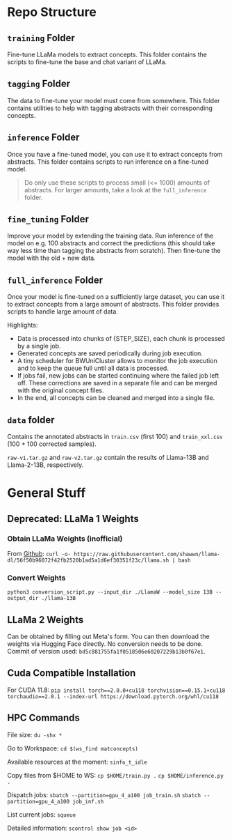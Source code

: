 # Repo Structure

## `training` Folder

Fine-tune LLaMa models to extract concepts. This folder contains the scripts to fine-tune the base and chat variant of LLaMa.

## `tagging` Folder

The data to fine-tune your model must come from somewhere. This folder contains utilities to help with tagging abstracts with their corresponding concepts.

## `inference` Folder

Once you have a fine-tuned model, you can use it to extract concepts from abstracts. This folder contains scripts to run inference on a fine-tuned model.

> Do only use these scripts to process small (<= 1000) amounts of abstracts. For larger amounts, take a look at the `full_inference` folder.

## `fine_tuning` Folder

Improve your model by extending the training data. Run inference of the model on e.g. 100 abstracts and correct the predictions (this should take way less time than tagging the abstracts from scratch). Then fine-tune the model with the old + new data.

## `full_inference` Folder

Once your model is fine-tuned on a sufficiently large dataset, you can use it to extract concepts from a large amount of abstracts. This folder provides scripts to handle large amount of data.

Highlights:

- Data is processed into chunks of {STEP_SIZE}, each chunk is processed by a single job.
- Generated concepts are saved periodically during job execution.
- A tiny scheduler for BWUniCluster allows to monitor the job execution and to keep the queue full until all data is processed.
- If jobs fail, new jobs can be started continuing where the failed job left off. These corrections are saved in a separate file and can be merged with the original concept files.
- In the end, all concepts can be cleaned and merged into a single file.

## `data` folder

Contains the annotated abstracts in `train.csv` (first 100) and `train_xxl.csv` (100 + 100 corrected samples).

`raw-v1.tar.gz` and `raw-v2.tar.gz` contain the results of Llama-13B and Llama-2-13B, respectively.

# General Stuff

## Deprecated: LLaMa 1 Weights

### Obtain LLaMa Weights (inofficial)

From [Github](https://github.com/shawwn/llama-dl):
`curl -o- https://raw.githubusercontent.com/shawwn/llama-dl/56f50b96072f42fb2520b1ad5a1d6ef30351f23c/llama.sh | bash`

### Convert Weights

`python3 conversion_script.py --input_dir ./LlamaW --model_size 13B --output_dir ./llama-13B`

## LLaMa 2 Weights

Can be obtained by filling out Meta's form. You can then download the weights via Hugging Face directly. No conversion needs to be done. Commit of version used: `bd5c881755fa1f0518506e60207229b13b0f67e1`.

## Cuda Compatible Installation

For CUDA 11.8:
`pip install torch==2.0.0+cu118 torchvision==0.15.1+cu118 torchaudio==2.0.1 --index-url https://download.pytorch.org/whl/cu118`

## HPC Commands

File size:
`du -shx *`

Go to Workspace:
`cd $(ws_find matconcepts)`

Available resources at the moment:
`sinfo_t_idle`

Copy files from $HOME to WS:
`cp $HOME/train.py .`
`cp $HOME/inference.py .`

Dispatch jobs:
`sbatch --partition=gpu_4_a100 job_train.sh`
`sbatch --partition=gpu_4_a100 job_inf.sh`

List current jobs:
`squeue`

Detailed information:
`scontrol show job <id>`
